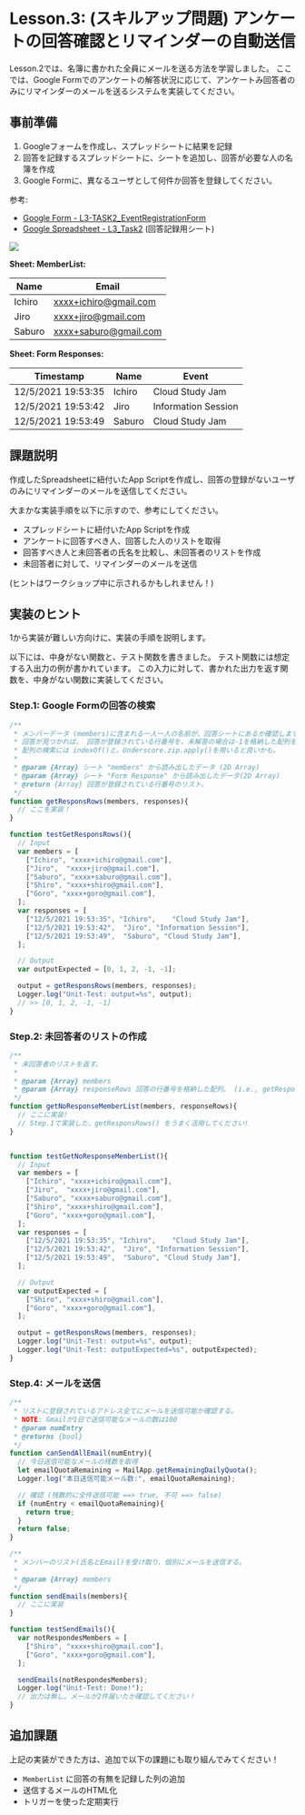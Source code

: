# Lesson.3: (スキルアップ問題) アンケートの回答確認とリマインダーの自動送信

Lesson.2では、名簿に書かれた全員にメールを送る方法を学習しました。
ここでは、Google Formでのアンケートの解答状況に応じて、アンケートみ回答者のみにリマインダーのメールを送るシステムを実装してください。

## 事前準備

1. Googleフォームを作成し、スプレッドシートに結果を記録
1. 回答を記録するスプレッドシートに、シートを追加し、回答が必要な人の名簿を作成
1. Google Formに、異なるユーザとして何件か回答を登録してください。

参考:
- [Google Form - L3-TASK2_EventRegistrationForm](https://forms.gle/hEzP1vM58argDEd38)
- [Google Spreadsheet - L3_Task2](https://docs.google.com/spreadsheets/d/10zmHFS31KOl7HFMwV6qnRGUXCkLGbt8HK38tEH7ZtX8/edit?usp=sharing) (回答記録用シート)

![](./src/gform.png)

**Sheet: MemberList:**

| Name   | Email                 |
|--------|-----------------------|
| Ichiro | xxxx+ichiro@gmail.com |
| Jiro   | xxxx+jiro@gmail.com   |
| Saburo | xxxx+saburo@gmail.com |

**Sheet: Form Responses:**

| Timestamp             | Name   | Event               |
|-----------------------|--------|---------------------|
| 12/5/2021 19:53:35    | Ichiro | Cloud Study Jam     |
| 12/5/2021 19:53:42    | Jiro   | Information Session |
| 12/5/2021 19:53:49    | Saburo | Cloud Study Jam     |


## 課題説明

作成したSpreadsheetに紐付いたApp Scriptを作成し、回答の登録がないユーザのみにリマインダーのメールを送信してください。

大まかな実装手順を以下に示すので、参考にしてください。

- スプレッドシートに紐付いたApp Scriptを作成
- アンケートに回答すべき人、回答した人のリストを取得
- 回答すべき人と未回答者の氏名を比較し、未回答者のリストを作成
- 未回答者に対して、リマインダーのメールを送信

(ヒントはワークショップ中に示されるかもしれません！)

## 実装のヒント

1から実装が難しい方向けに、実装の手順を説明します。

以下には、中身がない関数と、テスト関数を書きました。
テスト関数には想定する入出力の例が書かれています。
この入力に対して、書かれた出力を返す関数を、中身がない関数に実装してください。

### Step.1: Google Formの回答の検索

```js
/**
 * メンバーデータ (members)に含まれる一人一人の名前が、回答シートにあるか確認します。
 * 回答が見つかれば、 回答が登録されている行番号を、未解答の場合は-1を格納した配列を返します。
 * 配列の検索には indexOf()と、Underscore.zip.apply()を用いると良いかも。
 * 
 * @param {Array} シート "members" から読み出したデータ (2D Array)
 * @param {Array} シート "Form Response" から読み出したデータ(2D Array) 
 * @return {Array} 回答が登録されている行番号のリスト。
 */
function getResponsRows(members, responses){
  // ここを実装！
}

function testGetResponsRows(){
  // Input
  var members = [
    ["Ichiro", "xxxx+ichiro@gmail.com"],
    ["Jiro",  "xxxx+jiro@gmail.com"],
    ["Saburo", "xxxx+saburo@gmail.com"],
    ["Shiro", "xxxx+shiro@gmail.com"],
    ["Goro", "xxxx+goro@gmail.com"],
  ];
  var responses = [
    ["12/5/2021 19:53:35", "Ichiro", 	"Cloud Study Jam"],
    ["12/5/2021 19:53:42", 	"Jiro", "Information Session"],
    ["12/5/2021 19:53:49",  "Saburo", "Cloud Study Jam"],
  ];

  // Output
  var outputExpected = [0, 1, 2, -1, -1];

  output = getResponsRows(members, responses);
  Logger.log("Unit-Test: output=%s", output);
  // >> [0, 1, 2, -1, -1]
}
```

### Step.2: 未回答者のリストの作成

```js
/**
 * 未回答者のリストを返す。
 * 
 * @param {Array} members
 * @param {Array} responseRows 回答の行番号を格納した配列。 (i.e., getResponsRows()の結果)
 */
function getNoResponseMemberList(members, responseRows){
  // ここに実装!
  // Step.1で実装した、getResponsRows() をうまく活用してください!
}


function testGetNoResponseMemberList(){
  // Input
  var members = [
    ["Ichiro", "xxxx+ichiro@gmail.com"],
    ["Jiro",  "xxxx+jiro@gmail.com"],
    ["Saburo", "xxxx+saburo@gmail.com"],
    ["Shiro", "xxxx+shiro@gmail.com"],
    ["Goro", "xxxx+goro@gmail.com"],
  ];
  var responses = [
    ["12/5/2021 19:53:35", "Ichiro", 	"Cloud Study Jam"],
    ["12/5/2021 19:53:42", 	"Jiro", "Information Session"],
    ["12/5/2021 19:53:49",  "Saburo", "Cloud Study Jam"],
  ];

  // Output
  var outputExpected = [
    ["Shiro", "xxxx+shiro@gmail.com"],
    ["Goro", "xxxx+goro@gmail.com"],
  ];

  output = getResponsRows(members, responses);
  Logger.log("Unit-Test: output=%s", output);
  Logger.log("Unit-Test: outputExpected=%s", outputExpected);
}
```


### Step.4: メールを送信

```js
/**
 * リストに登録されているアドレス全てにメールを送信可能か確認する。
 * NOTE: Gmailが1日で送信可能なメールの数は100
 * @param numEntry 
 * @returns {bool}
 */
function canSendAllEmail(numEntry){
  // 今日送信可能なメールの残数を取得
  let emailQuotaRemaining = MailApp.getRemainingDailyQuota();
  Logger.log("本日送信可能メール数:", emailQuotaRemaining);

  // 確認 (残数的に全件送信可能 ==> true, 不可 ==> false)
  if (numEntry < emailQuotaRemaining){
    return true;
  } 
  return false;
}

/**
 * メンバーのリスト(氏名とEmail)を受け取り、個別にメールを送信する。
 * 
 * @param {Array} members
 */
function sendEmails(members){
  // ここに実装
}

function testSendEmails(){
  var notRespondesMembers = [
    ["Shiro", "xxxx+shiro@gmail.com"],
    ["Goro", "xxxx+goro@gmail.com"],
  ];

  sendEmails(notRespondesMembers);
  Logger.log("Unit-Test: Done!");
  // 出力は無し。メールが2件届いたか確認してください！
}
```

## 追加課題
上記の実装ができた方は、追加で以下の課題にも取り組んでみてください！

- `MemberList` に回答の有無を記録した列の追加
- 送信するメールのHTML化
- トリガーを使った定期実行
